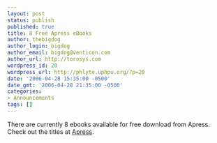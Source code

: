 ```yaml
---
layout: post
status: publish
published: true
title: 8 Free Apress eBooks
author: thebigdog
author_login: bigdog
author_email: bigdog@venticon.com
author_url: http://torosys.com
wordpress_id: 20
wordpress_url: http://phlyte.uphpu.org/?p=20
date: '2006-04-28 15:35:00 -0500'
date_gmt: '2006-04-28 21:35:00 -0500'
categories:
- Announcements
tags: []
---
```

<p>There are currently 8 ebooks available for free download from Apress. Check out the titles at <a href="http://www.apress.com/free/index.html">Apress</a>.</p>
